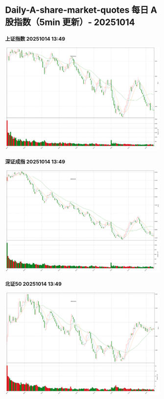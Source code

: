 
# Daily-A-share-market-quotes 每日 A 股指数（5min 更新）- 20251014

### 上证指数 20251014 13:49
![](./fig/2025/10/20251014-sh000001.png)

### 深证成指 20251014 13:49
![](./fig/2025/10/20251014-sz399001.png)

### 北证50 20251014 13:49
![](./fig/2025/10/20251014-bj899050.png)
